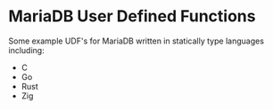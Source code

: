 # MariaDB User Defined Functions

Some example UDF's for MariaDB written in statically type languages including:

* C
* Go
* Rust
* Zig
